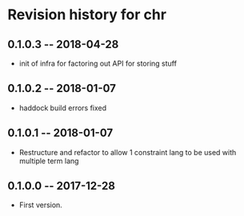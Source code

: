 # Revision history for chr

## 0.1.0.3  -- 2018-04-28

* init of infra for factoring out API for storing stuff

## 0.1.0.2  -- 2018-01-07

* haddock build errors fixed

## 0.1.0.1  -- 2018-01-07

* Restructure and refactor to allow 1 constraint lang to be used with multiple term lang

## 0.1.0.0  -- 2017-12-28

* First version.
